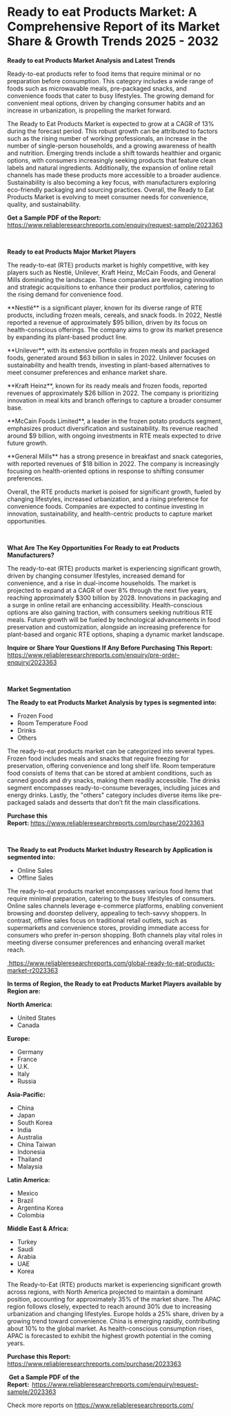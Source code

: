<p><h1>Ready to eat Products Market: A Comprehensive Report of its Market Share & Growth Trends 2025 - 2032</h1></p><p><strong>Ready to eat Products Market Analysis and Latest Trends</strong></p>
<p><p>Ready-to-eat products refer to food items that require minimal or no preparation before consumption. This category includes a wide range of foods such as microwavable meals, pre-packaged snacks, and convenience foods that cater to busy lifestyles. The growing demand for convenient meal options, driven by changing consumer habits and an increase in urbanization, is propelling the market forward.</p><p>The Ready to Eat Products Market is expected to grow at a CAGR of 13% during the forecast period. This robust growth can be attributed to factors such as the rising number of working professionals, an increase in the number of single-person households, and a growing awareness of health and nutrition. Emerging trends include a shift towards healthier and organic options, with consumers increasingly seeking products that feature clean labels and natural ingredients. Additionally, the expansion of online retail channels has made these products more accessible to a broader audience. Sustainability is also becoming a key focus, with manufacturers exploring eco-friendly packaging and sourcing practices. Overall, the Ready to Eat Products Market is evolving to meet consumer needs for convenience, quality, and sustainability.</p></p>
<p><strong>Get a Sample PDF of the Report:&nbsp;</strong> <a href="https://www.reliableresearchreports.com/enquiry/request-sample/2023363?utm_campaign=2205&utm_medium=2&utm_source=Github&utm_content=ia&utm_term=14022025&utm_id=ready-to-eat-products">https://www.reliableresearchreports.com/enquiry/request-sample/2023363</a></p>
<p>&nbsp;</p>
<p><strong>Ready to eat Products Major Market Players</strong></p>
<p><p>The ready-to-eat (RTE) products market is highly competitive, with key players such as Nestlé, Unilever, Kraft Heinz, McCain Foods, and General Mills dominating the landscape. These companies are leveraging innovation and strategic acquisitions to enhance their product portfolios, catering to the rising demand for convenience food.</p><p>**Nestlé** is a significant player, known for its diverse range of RTE products, including frozen meals, cereals, and snack foods. In 2022, Nestlé reported a revenue of approximately $95 billion, driven by its focus on health-conscious offerings. The company aims to grow its market presence by expanding its plant-based product line.</p><p>**Unilever**, with its extensive portfolio in frozen meals and packaged foods, generated around $63 billion in sales in 2022. Unilever focuses on sustainability and health trends, investing in plant-based alternatives to meet consumer preferences and enhance market share.</p><p>**Kraft Heinz**, known for its ready meals and frozen foods, reported revenues of approximately $26 billion in 2022. The company is prioritizing innovation in meal kits and branch offerings to capture a broader consumer base.</p><p>**McCain Foods Limited**, a leader in the frozen potato products segment, emphasizes product diversification and sustainability. Its revenue reached around $9 billion, with ongoing investments in RTE meals expected to drive future growth.</p><p>**General Mills** has a strong presence in breakfast and snack categories, with reported revenues of $18 billion in 2022. The company is increasingly focusing on health-oriented options in response to shifting consumer preferences.</p><p>Overall, the RTE products market is poised for significant growth, fueled by changing lifestyles, increased urbanization, and a rising preference for convenience foods. Companies are expected to continue investing in innovation, sustainability, and health-centric products to capture market opportunities.</p></p>
<p>&nbsp;</p>
<p><strong>What Are The Key Opportunities For Ready to eat Products Manufacturers?</strong></p>
<p><p>The ready-to-eat (RTE) products market is experiencing significant growth, driven by changing consumer lifestyles, increased demand for convenience, and a rise in dual-income households. The market is projected to expand at a CAGR of over 8% through the next five years, reaching approximately $300 billion by 2028. Innovations in packaging and a surge in online retail are enhancing accessibility. Health-conscious options are also gaining traction, with consumers seeking nutritious RTE meals. Future growth will be fueled by technological advancements in food preservation and customization, alongside an increasing preference for plant-based and organic RTE options, shaping a dynamic market landscape.</p></p>
<p><strong>Inquire or Share Your Questions If Any Before Purchasing This Report:</strong> <a href="https://www.reliableresearchreports.com/enquiry/pre-order-enquiry/2023363?utm_campaign=2205&utm_medium=2&utm_source=Github&utm_content=ia&utm_term=14022025&utm_id=ready-to-eat-products">https://www.reliableresearchreports.com/enquiry/pre-order-enquiry/2023363</a></p>
<p>&nbsp;</p>
<p><strong>Market Segmentation</strong></p>
<p><strong>The Ready to eat Products Market Analysis by types is segmented into:</strong></p>
<p><ul><li>Frozen Food</li><li>Room Temperature Food</li><li>Drinks</li><li>Others</li></ul></p>
<p><p>The ready-to-eat products market can be categorized into several types. Frozen food includes meals and snacks that require freezing for preservation, offering convenience and long shelf life. Room temperature food consists of items that can be stored at ambient conditions, such as canned goods and dry snacks, making them readily accessible. The drinks segment encompasses ready-to-consume beverages, including juices and energy drinks. Lastly, the "others" category includes diverse items like pre-packaged salads and desserts that don’t fit the main classifications.</p></p>
<p><strong>Purchase this Report:&nbsp;</strong><a href="https://www.reliableresearchreports.com/purchase/2023363?utm_campaign=2205&utm_medium=2&utm_source=Github&utm_content=ia&utm_term=14022025&utm_id=ready-to-eat-products">https://www.reliableresearchreports.com/purchase/2023363</a></p>
<p>&nbsp;</p>
<p><strong>The Ready to eat Products Market Industry Research by Application is segmented into:</strong></p>
<p><ul><li>Online Sales</li><li>Offline Sales</li></ul></p>
<p><p>The ready-to-eat products market encompasses various food items that require minimal preparation, catering to the busy lifestyles of consumers. Online sales channels leverage e-commerce platforms, enabling convenient browsing and doorstep delivery, appealing to tech-savvy shoppers. In contrast, offline sales focus on traditional retail outlets, such as supermarkets and convenience stores, providing immediate access for consumers who prefer in-person shopping. Both channels play vital roles in meeting diverse consumer preferences and enhancing overall market reach.</p></p>
<p><a href="https://www.reliableresearchreports.com/global-ready-to-eat-products-market-r2023363?utm_campaign=2205&utm_medium=2&utm_source=Github&utm_content=ia&utm_term=14022025&utm_id=ready-to-eat-products">&nbsp;https://www.reliableresearchreports.com/global-ready-to-eat-products-market-r2023363</a></p>
<p><strong>In terms of Region, the Ready to eat Products Market Players available by Region are:</strong></p>
<p>
    <p> <strong> North America: </strong>
        <ul>
            <li>United States</li>
            <li>Canada</li>
        </ul>
        </p> 
    <p> <strong> Europe: </strong>
        <ul>
            <li>Germany</li>
            <li>France</li>
            <li>U.K.</li>
            <li>Italy</li>
            <li>Russia</li>
        </ul>
        </p> 
    <p> <strong> Asia-Pacific: </strong>
        <ul>
            <li>China</li>
            <li>Japan</li>
            <li>South Korea</li>
            <li>India</li>
            <li>Australia</li>
            <li>China Taiwan</li>
            <li>Indonesia</li>
            <li>Thailand</li>
            <li>Malaysia</li>
        </ul>
        </p> 
    <p> <strong> Latin America: </strong>
        <ul>
            <li>Mexico</li>
            <li>Brazil</li>
            <li>Argentina Korea</li>
            <li>Colombia</li>
        </ul>
        </p> 
    <p> <strong> Middle East & Africa: </strong>
        <ul>
            <li>Turkey</li>
            <li>Saudi</li>
            <li>Arabia</li>
            <li>UAE</li>
            <li>Korea</li>
        </ul>
    </p>
    </p>
<p><p>The Ready-to-Eat (RTE) products market is experiencing significant growth across regions, with North America projected to maintain a dominant position, accounting for approximately 35% of the market share. The APAC region follows closely, expected to reach around 30% due to increasing urbanization and changing lifestyles. Europe holds a 25% share, driven by a growing trend toward convenience. China is emerging rapidly, contributing about 10% to the global market. As health-conscious consumption rises, APAC is forecasted to exhibit the highest growth potential in the coming years.</p></p>
<p><strong>Purchase this Report: </strong><a href="https://www.reliableresearchreports.com/purchase/2023363?utm_campaign=2205&utm_medium=2&utm_source=Github&utm_content=ia&utm_term=14022025&utm_id=ready-to-eat-products">https://www.reliableresearchreports.com/purchase/2023363</a></p>
<p>&nbsp;<strong>Get a Sample PDF of the Report:&nbsp;&nbsp;</strong><a href="https://www.reliableresearchreports.com/enquiry/request-sample/2023363?utm_campaign=2205&utm_medium=2&utm_source=Github&utm_content=ia&utm_term=14022025&utm_id=ready-to-eat-products">https://www.reliableresearchreports.com/enquiry/request-sample/2023363</a></p>
<p><strong></strong></p>
<p>Check more reports on <a href="https://www.reliableresearchreports.com/?utm_campaign=2205&utm_medium=2&utm_source=Github&utm_content=ia&utm_term=14022025&utm_id=ready-to-eat-products">https://www.reliableresearchreports.com/</a></p>